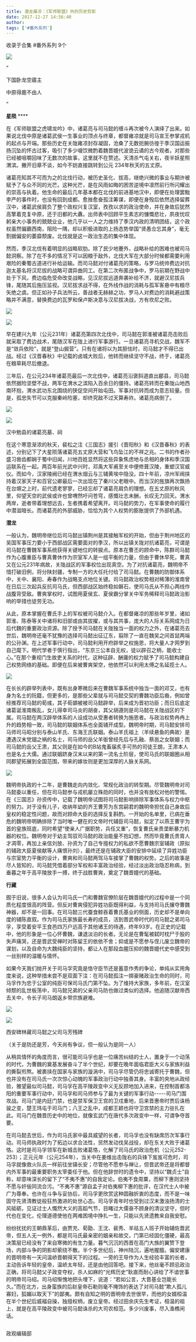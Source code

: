 ```yaml
---
title: 潜龙雍凉：《军师联盟》外的历史剪影
date: 2017-12-27 14:56:40
author: 
tags: ['#番外系列']
---
```



收录于合集 #番外系列 9个

<img src='/images/608/2.png' width='auto' />

“

下国卧龙空寤主

中原得鹿不由人

”

  

**星陨** ****

  

在《军师联盟之虎啸龙吟》中，诸葛亮与司马懿的缠斗再次被今人演绎了出来。如果说北伐中原是诸葛武侯一生事业的顶点与终章，都督雍凉就是司马宣王参掌戎机的起点与开端。那些历史在关陇雍凉封存凝固，沧桑了无数扼腕彷徨于季汉国运振扬沉坠的怀古过客，吸引了多少啜饮微酌着魏晋嬗代波诡云谲的古今观者。对那些已经被咀嚼回味了无数次的故事，这里就不在赘述。天清杀气屯关右，夜半妖星照渭滨。撇开旧章不谈，如今不妨直接跳转到公元
234年秋天的五丈原。

  

诸葛亮知其不可而为之的北伐行动，被历史圣化、拔高，继绝兴微的事业与期许被赋予了与众不同的光芒。这种光芒，是在风雨如晦的困苦逆境中凛然前行所闪耀出的崇高与执着。他生命的最后几年基本都在北伐的前进基地汉中，即便在处理罢黜李严的事件时，也没有回到成都。愈挫愈奋孤注筹谋，即便在身殁后依然选择留葬汉中，诸葛武侯肩负了整个政权兴复汉室，孜孜以求的政治使命，并在身故后犹然高擎着克复中原，还于旧都的大纛。出师表中回顾平生素志的慷慨悲壮，夙夜忧叹躬亲大小事务的兢兢业业，他几乎以一人之力维持了季汉内政的清明团结，这个政权虽然偏霸西南，阻险一隅，却以积极进取的上扬态势举国“贤愚佥忘其身”，毫无割据偏安的萎靡颓废。北伐就是这一政治生态的集中体现。

  

然而，季汉北伐有着明显的战略软肋。除了民少地蹇外，战略补给的困难也被司马懿洞察。除了在不多的情况下可以因粮于敌外，北伐大军在大部分时候都需要利用艰险的秦蜀古道进行补给运输。而司马懿对付诸葛亮的策略，与罗马统帅费边对抗迦太基名将汉尼拔的战略可谓异曲同工。在第二次布匿战争中，罗马前期在野战中处于下风，费边临危受命改变战略，见汉尼拔远道奔袭补给不济，就避汉尼拔兵锋，尾随其后施压监视。汉尼拔求战不得，在外线作战的消耗与孤军客悬中有粮尽矢绝之虞。但正如孙子兵法所云，善战者无赫赫之功，罗马人对费边的消耗避战策略并不满意，替换费边的瓦罗和保卢斯决意与汉尼拔决战，方有坎尼之败。

  

![](/images/608/3.jpeg)

![](/images/608/4.jpeg)

  

早在建兴九年（公元231年）诸葛亮第四次北伐中，司马懿在郭淮被诸葛亮击败后就采取了费边战术，尾随汉军在陇上进行军事游行。一旦诸葛亮寻机交战，魏军不是“敛兵依险”，就是“登山掘营”。只有在诸将以为其胆怯时，司马懿才不得已出战。经过《汉晋春秋》中记载的卤城大败后，他转而继续坚守不战，终于，诸葛亮在粮草耗尽后撤退。

  

三年后，在公元234年诸葛亮最后一次北伐中，诸葛亮沿褒斜道直出郿县，司马懿依然据险坚壁不战，两军在渭水之滨陷入百余日的僵持。诸葛亮转而在秦陇山地西南环抱，渭水武功东北围绕的狭促空间开始屯田。军事对抗转而成为意志较量。但是，孤忠矢节可以克服秦岭险塞，却终究敌不过天算寿祚。诸葛亮病倒了。

  

![](/images/608/5.jpeg)

![](/images/608/6.jpeg)

汉中勉县的诸葛亮墓、祠

  

在这个寒意渐浓的秋天，裴松之注《三国志》援引《晋阳秋》和《汉晋春秋》的表述，分别记下了大星陨落诸葛亮五丈原大营和飞鸟坠江的不祥之兆。二书的作者孙盛习凿齿都娴于蜀中旧闻，川地百姓显然将这些异象焦虑地与丞相的身体和季汉国运联系在一起。两百年前光武中兴时，邓禹大军甫至关中便修葺汉陵，重塑汉官威仪。而如今，汉家陵阙已经在渭水烟云与三辅黄埃中隐没。四十年前，凉州军阀挟持着汉家天子和百官公卿最后一次出现在了秦川父老眼中。而当汉的旌旗再次飘扬在台塬之上时，前代遗老寥寥，已经忘却了诸葛亮肩负的理想。在五丈原的秋风里，仰望天空的武侯或许也曾喟然吁问苍穹，感慨壮志未酬，长叹无力回天。渭水两岸，逝者带着理想远去，生者携着希望离开。司马懿的势力，在军事使命的履行中潜滋暗长。而诸葛亮的外部威胁，恰恰为其个人权势的膨胀提供了外部机遇。

  

 **潜龙**

  

一般认为，魏明帝继位后司马懿出镇荆州是其接触军权的开始，但由于荆州地区的吴国军事压力要小于西部战区需要面对的季汉，所以出镇关陇对抗诸葛亮，可谓是司马懿在曹魏军事系统获得关键地位的转捩点。原本在曹丕的顾命中，陈群司马懿作为心腹重臣与曹真曹休作为宗室军人是一组平衡的力量，但由于曹休早死，曹真又在公元231年病故，关陇战区的军事权位出现真空。为了对抗诸葛亮，魏明帝不惜打破旧例，将分陕封疆，专制一方的大任托付给了司马懿。在曹魏的防御体系中，关中、襄阳、寿春作为战略支点地位关键。司马懿政治权势相对稀薄的淮南曾在日后三次起兵反抗司马氏，但西部战区始终稳如磐石，使司马氏从不担心两线作战腹背受敌。曹爽掌权时，试图用夏侯玄、夏侯霸分掌关中军务稀释司马懿政治影响的举措也徒劳无功。

  

从此，原本掌握在曹氏手上的军权被司马懿介入。在都督雍凉的那些年岁里，诸如郭淮、陈泰等关中诸将和旧部或由其拔擢，或与其共事，庞大的人际关系网成为日后代魏的重要政治资源。除了授予司马懿在关陇独当一面的权力之外，在诸葛亮去世后，魏明帝还毫不犹豫的选择司马懿出征辽东，翦除了一直在魏吴之间首鼠两端的公孙渊。在上述军事行动中，司马懿利用开府辟举之权施恩，将大量人才网罗到自己麾下。明代学者于慎行指出，“东京三公本自无权，徒以辟召之柄，能收士心。”在那个重视门生故吏关系的时代，这种征辟、酬庸的权力赋予了司马懿构建自己权势网络的基础。即便在后来被曹爽架空，他依然可以利用太傅之名延揽士人。

  

![](/images/608/7.jpeg)

  

在长长的辟举列表中，既有出身寒微后来在曹魏军事系统中独当一面的邓艾，也有身为名士的阮籍，但更多的，是那些父辈就与司马懿交契的曹魏功臣后裔，例如曾经推荐司马懿的荀彧，其子荀顗被被司马懿辟举，后来成为晋初功臣；而日后底定诸葛诞淮南叛乱，女儿得幸司马炎的胡奋，其父胡遵则是司马懿在关陇战区的下属。司马懿在两汉辟举体系的人设成功从受惠者转换为施恩者。与政治权势冉冉上升的趋势相一致，司马懿的联姻体系也全面铺开成型。魏明帝时期，司马懿安排司马师司马昭分别与泰山羊氏、东海王氏联姻。泰山羊氏祖上（羊续悬鱼的典故）是遭遇汉末党锢之祸的名士，司马师的岳父羊衜曾经先后与孔融、蔡邕之女联姻；而司马懿的岳父王肃，其父则是在如今的B站鬼畜届炙手可热的司徒王朗，王肃本人也是名士大儒。通过联姻跻身汉末以来的第一流名士阶层，使司马氏的联姻圈从相同郡望拓展到全国范围，带来的嫁妆则是更加深厚的人脉关系网。

  

![](/images/608/8.jpeg)

  

魏明帝执政的十二年，是曹魏走向内敛化、常规化政治的转型期。尽管魏明帝对司马懿委以重任，但在司马懿参与戎机屡立殊勋的同时，也并没有放松对他的警惕。在《三国志》孙资传中，记载了魏明帝试图将司马懿影响排除军事体系与权力中枢的努力。对于没有儿子，收纳年幼的齐王曹芳为东宫嗣君的魏明帝担忧自己身故后皇权的稳定性问题，故而对顾命大臣的选择反复斟酌。一开始的名单里，已病在垂危的魏明帝明确排除了当时唯一健在的文帝时代辅臣司马懿，拟定了以燕王曹宇为首的皇族班底，同时希望“使亲人广据职势，兵任又重”，恢复曹氏亲贵垄断暴力机器的权位。魏明帝对于幼主驾驭司马懿的政治能量不抱幻想，然而毕竟曹氏贵胄人才凋零，再加上亲信刘放、孙资为了自己专擅权力的私欲不愿曹魏宗室辅政（原拟的辅政大臣夏侯献等人痛恨孙刘），最终还是在辅政大臣的安排中延续了异姓功臣与宗室势力平衡的设计，曹爽和司马懿两驾马车接掌了曹魏的权势。之后的故事是尽人皆知的，司马懿凭借着部分军权和丰富政治经验，经过淡出政治隐忍称病，到垂暮之年于高平陵放手一搏，终于战胜曹爽，奠定了魏晋嬗代的基础。

  

 **行藏**

  

囿于旧说，很多人会认为司马氏一门和曹魏官僚阶层在魏晋嬗代的过程中是一个同质化程度很高的阵营。但反对曹爽侵犯异姓功臣既得利益，与支持司马氏攘夺曹魏神器，却不是一回事。在司马懿三代蚕食鲸吞着曹氏基业的侧面，历史却不是单向度的铺陈直叙。作为司马氏家族最长寿的成员，活到晋武帝时代的司马懿之弟司马孚，享受着安平王食邑四万户远高于其他诸王的待遇，终年93岁。在正史的记载中，他的形象是一位心怀曹魏，谦退淡泊的长者。无论是在曹髦被弑时枕尸于股的失声痛哭，还是晋武受禅时对陈留王的依依不舍；抑或是不愿参与侄儿废立魏帝的谋划，以及自命为大魏纯臣的坚持，都让人在那段血腥压抑的魏晋嬗代史中感受到一丝别样的温暖与情怀。

  

如果今天我们抛开关于司马孚究竟是恪守臣节还是蓄意作秀的争论，单纯从实用角度来说，这种举措未尝不是双面下注：在司马懿孤注一掷豪赌政治生命的同时，司马孚作为忠于公室的纯臣可保司马氏门第不坠。为了维持大家族，多年前，在汉室倾颓的乱世板荡中，司马懿兄弟的父亲司马防也做过类似的选择。他追随汉献帝西去关中，令长子司马朗返乡带宗族避难。

  

![](/images/608/9.jpeg)

![](/images/608/10.jpeg)

西安碑林藏司马懿之父司马芳残碑

（关于是防还是芳，今天尚有争议，但一般认为是同一人）

  

从稍具情怀的角度而言，很可能司马孚也是一位痛苦纠结的士人，置身于一个动荡的时代，为曹魏的奠基发展奋斗了半个世纪，却要在晚年面临君臣大义与家族利益的撕裂煎熬。被裹挟在国家与家族的漩涡中，司马孚尽管仍将忠诚寄托于曹魏，但也并没有在司马氏一次次惊心动魄的军事政治行动中独善其身。丰富的央地从政经验，雅望最似司马懿，司马孚在高平陵政变中义无反顾地加入进来，在控制首都洛阳的重要军事行动中，司马孚和司马师参与了最为关键的军事行动\-----司马门围攻战。司马门是内廷门禁，也是禁军保卫王宫的卫戍重地，后来晋惠帝时贾后诛杨骏之变，楚王玮屯于司马门；八王之乱中，成都王颖也将守卫宫禁的主力驻扎在此。司马门在魏晋历史中的地位，就像玄武门在唐代多次政变中一样，可谓争夺首要。

  

在司马懿去世后，作为司马氏家中最具威望的长者，司马孚也没有缺席历次军事行动。司马师执政时为了拓边以求合法性，贸然发动伐吴战役，却在东关大败于诸葛恪。这时是司马孚领军在新城击败诸葛恪，化解了司马氏的政治危机（公元252-253）；正元元年（公元254年），当关中在姜维出击陇右的兵锋下岌岌可危时，司马孚就像救火队员一样前往坐镇长安；尽管他不愿参与禅让，但晋武帝还是将都督内外军事的最重要职务太宰委任于他。但在他辞世时的遗令中，坚持以“魏贞士”自称，却意味深长的留下了“不夷不惠”的自我定论。伯夷不食周粟，而柳下惠则坚持不愿与奸佞同流合污。“不夷不惠”源自孟子对伯夷柳下惠的批评，在汉代士人中被广为尊奉。也许在斗争与妥协后，司马孚更欣赏这种圆融折衷的态度，而不是一味固守先贤清教徒般狂热激进的处世心态。司马孚青年时也受到过汉末激浊扬清的士风砥砺，见证过士人慨然大义的高蹈气节，目睹过大儒奋不顾身的清议坚守，但时代也在变化，伦理道德使他在两难困境中挣扎一生，只能以先贤遗教来自我安慰。

  

纷纷扰扰的王朝鼎革后，由贾充、荀勖、王沈、裴秀、羊祜五人班子开始辅佐晋武帝，但五人无一例外，都是司马氏最亲密的姻亲和故交，门第已经固化僵硬，最高决策层已经没有了来自寒微的有生力量。暮气沉沉的西晋在高门大族的翼赞下登场，内部斗争的阴影却萦绕不散。半个多世纪后，神州陆沉，遍地腥膻。偏安建康的晋明帝有一天问温峤晋朝得天下的过程。一旁的王导作为人生经验丰富的长者，主动告诉年轻的皇帝，温峤太年轻，还是由他回答吧。接下来，他丝毫不顾忌政治正确，将司马懿父子政变夺权，杀人如麻的“光辉历史”耿直而耐心讲给了不谙世事的明帝司马绍。司马绍惭愧地把头埋下，说道：“若如公言，大晋基业岂能长久。”而在北方，出身蛮族的后赵皇帝石勒则毫不掩饰的表达了对司马懿“欺人孤儿寡妇，狐媚以取天下”的鄙夷。颇有自知之明的晋明帝去世很早，而他的女婿桓温在半个世纪后威福自操，独擅权柄，废立皇帝。经过田余庆先生考证，桓温的祖上，就是在高平陵政变中被司马懿诛杀的大司农桓范。多少兴废事，尽入渔樵闲话。

  

![]()

政观编辑部

